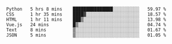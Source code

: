 
<!--START_SECTION:waka-->

```text
Python   5 hrs 8 mins    ███████████████░░░░░░░░░░   59.97 %
CSS      1 hr 35 mins    ████▓░░░░░░░░░░░░░░░░░░░░   18.57 %
HTML     1 hr 11 mins    ███▒░░░░░░░░░░░░░░░░░░░░░   13.98 %
Vue.js   24 mins         █▒░░░░░░░░░░░░░░░░░░░░░░░   04.74 %
Text     8 mins          ▒░░░░░░░░░░░░░░░░░░░░░░░░   01.67 %
JSON     5 mins          ▒░░░░░░░░░░░░░░░░░░░░░░░░   01.05 %
```

<!--END_SECTION:waka-->

<!--unk0e-ctrlmd-blitzh-->
